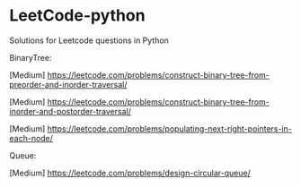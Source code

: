 # LeetCode-python
Solutions for Leetcode questions in Python

BinaryTree:
  
  [Medium] https://leetcode.com/problems/construct-binary-tree-from-preorder-and-inorder-traversal/
  
  [Medium] https://leetcode.com/problems/construct-binary-tree-from-inorder-and-postorder-traversal/
  
  [Medium] https://leetcode.com/problems/populating-next-right-pointers-in-each-node/

Queue:

  [Medium] https://leetcode.com/problems/design-circular-queue/
